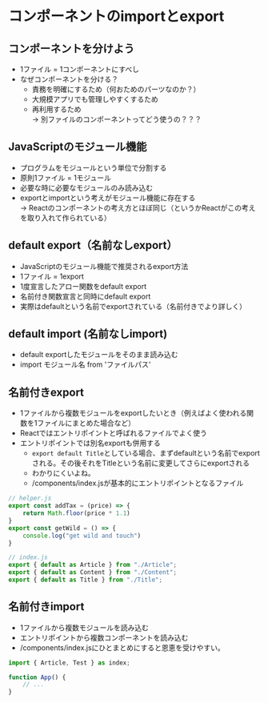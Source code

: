# コンポーネントのimportとexport
## コンポーネントを分けよう
- 1ファイル = 1コンポーネントにすべし
- なぜコンポーネントを分ける？
  - 責務を明確にするため（何おためのパーツなのか？）
  - 大規模アプリでも管理しやすくするため
  - 再利用するため  
-> 別ファイルのコンポーネントってどう使うの？？？

## JavaScriptのモジュール機能
- プログラムをモジュールという単位で分割する
- 原則1ファイル = 1モジュール
- 必要な時に必要なモジュールのみ読み込む
- exportとimportという考えがモジュール機能に存在する  
-> Reactのコンポーネントの考え方とほぼ同じ（というかReactがこの考えを取り入れて作られている）

## default export（名前なしexport）
- JavaScriptのモジュール機能で推奨されるexport方法
- 1ファイル = 1export
- 1度宣言したアロー関数をdefault export
- 名前付き関数宣言と同時にdefault export
- 実際はdefaultという名前でexportされている（名前付きでより詳しく）

## default import (名前なしimport)
- default exportしたモジュールをそのまま読み込む
- import モジュール名 from 'ファイルパス'

## 名前付きexport
- 1ファイルから複数モジュールをexportしたいとき（例えばよく使われる関数を1ファイルにまとめた場合など）
- Reactではエントリポイントと呼ばれるファイルでよく使う
- エントリポイントでは別名exportも併用する
  - `export default Title`としている場合、まずdefaultという名前でexportされる。その後それをTitleという名前に変更してさらにexportされる
  - わかりにくいよね。
  - /components/index.jsが基本的にエントリポイントとなるファイル

```jsx
// helper.js
export const addTax = (price) => {
    return Math.floor(price * 1.1)
}
export const getWild = () => {
    console.log("get wild and touch")
}

// index.js
export { default as Article } from "./Article";
export { default as Content } from "./Content";
export { default as Title } from "./Title";
```

## 名前付きimport
- 1ファイルから複数モジュールを読み込む
- エントリポイントから複数コンポーネントを読み込む
- /components/index.jsにひとまとめにすると恩恵を受けやすい。

```jsx
import { Article, Test } as index;

function App() {
    // ...
}
```